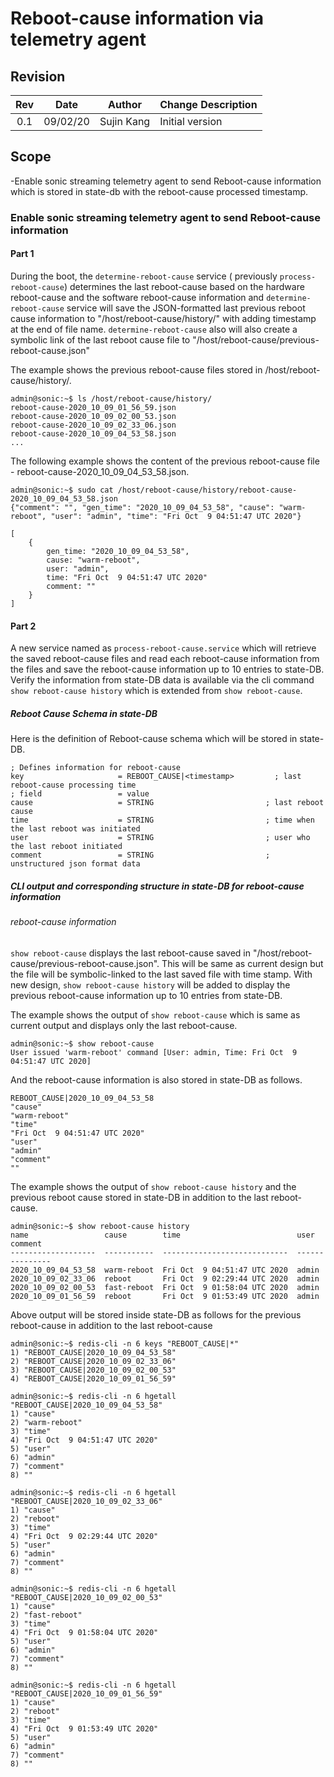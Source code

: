 # Reboot-cause information via telemetry agent

## Revision

| Rev | Date     | Author      | Change Description |
|:---:|:--------:|:-----------:|--------------------|
| 0.1 | 09/02/20 | Sujin Kang  | Initial version    |

## Scope
-Enable sonic streaming telemetry agent to send Reboot-cause information which is stored in state-db with the reboot-cause processed timestamp.

### Enable sonic streaming telemetry agent to send Reboot-cause information

#### Part 1
During the boot, the `determine-reboot-cause` service ( previously `process-reboot-cause`) determines the last reboot-cause based on the hardware reboot-cause
and the software reboot-cause information and `determine-reboot-cause` service will save the JSON-formatted last previous
reboot cause information to "/host/reboot-cause/history/" with adding timestamp at the end of file name.
`determine-reboot-cause` also will also create a symbolic link of the last reboot cause file to "/host/reboot-cause/previous-reboot-cause.json"

The example shows the previous reboot-cause files stored in /host/reboot-cause/history/.
```
admin@sonic:~$ ls /host/reboot-cause/history/
reboot-cause-2020_10_09_01_56_59.json
reboot-cause-2020_10_09_02_00_53.json
reboot-cause-2020_10_09_02_33_06.json
reboot-cause-2020_10_09_04_53_58.json
...
```

The following example shows the content of the previous reboot-cause file - reboot-cause-2020_10_09_04_53_58.json.
```
admin@sonic:~$ sudo cat /host/reboot-cause/history/reboot-cause-2020_10_09_04_53_58.json
{"comment": "", "gen_time": "2020_10_09_04_53_58", "cause": "warm-reboot", "user": "admin", "time": "Fri Oct  9 04:51:47 UTC 2020"}
```
```
[
    {
        gen_time: "2020_10_09_04_53_58",
        cause: "warm-reboot",
        user: "admin",
        time: "Fri Oct  9 04:51:47 UTC 2020"
        comment: ""
    }
]
```

#### Part 2
A new service named as `process-reboot-cause.service` which will retrieve the saved reboot-cause files and read each reboot-cause information from the files
and save the reboot-cause information up to 10 entries to state-DB.
Verify the information from state-DB data is available via the cli command `show reboot-cause history` which is extended from `show reboot-cause`.

##### Reboot Cause Schema in state-DB

Here is the definition of Reboot-cause schema which will be stored in state-DB.
```
; Defines information for reboot-cause
key                     = REBOOT_CAUSE|<timestamp>         ; last reboot-cause processing time
; field                 = value
cause                   = STRING                         ; last reboot cause
time                    = STRING                         ; time when the last reboot was initiated
user                    = STRING                         ; user who the last reboot initiated
comment                 = STRING                         ; unstructured json format data
```

##### CLI output  and corresponding structure in state-DB for reboot-cause information

###### reboot-cause information

`show reboot-cause` displays the last reboot-cause saved in "/host/reboot-cause/previous-reboot-cause.json".
This will be same as current design but the file will be symbolic-linked to the last saved file with time stamp.
With new design, `show reboot-cause history` will be added to display the previous reboot-cause information up to 10 entries from state-DB.

The example shows the output of `show reboot-cause` which is same as current output and displays only the last reboot-cause.
```
admin@sonic:~$ show reboot-cause
User issued 'warm-reboot' command [User: admin, Time: Fri Oct  9 04:51:47 UTC 2020]
```

And the reboot-cause information is also stored in state-DB as follows.
```
REBOOT_CAUSE|2020_10_09_04_53_58
"cause"
"warm-reboot"
"time"
"Fri Oct  9 04:51:47 UTC 2020"
"user"
"admin"
"comment"
""
```

The example shows the output of `show reboot-cause history` and the previous reboot cause stored in state-DB in addition to the last reboot-cause.
```
admin@sonic:~$ show reboot-cause history
name                 cause        time                          user    comment
-------------------  -----------  ----------------------------  ------  ---------
2020_10_09_04_53_58  warm-reboot  Fri Oct  9 04:51:47 UTC 2020  admin
2020_10_09_02_33_06  reboot       Fri Oct  9 02:29:44 UTC 2020  admin
2020_10_09_02_00_53  fast-reboot  Fri Oct  9 01:58:04 UTC 2020  admin
2020_10_09_01_56_59  reboot       Fri Oct  9 01:53:49 UTC 2020  admin
```
Above output will be stored inside state-DB as follows for the previous reboot-cause in addition to the last reboot-cause
```
admin@sonic:~$ redis-cli -n 6 keys "REBOOT_CAUSE|*"
1) "REBOOT_CAUSE|2020_10_09_04_53_58"
2) "REBOOT_CAUSE|2020_10_09_02_33_06"
3) "REBOOT_CAUSE|2020_10_09_02_00_53"
4) "REBOOT_CAUSE|2020_10_09_01_56_59"

admin@sonic:~$ redis-cli -n 6 hgetall "REBOOT_CAUSE|2020_10_09_04_53_58"
1) "cause"
2) "warm-reboot"
3) "time"
4) "Fri Oct  9 04:51:47 UTC 2020"
5) "user"
6) "admin"
7) "comment"
8) ""

admin@sonic:~$ redis-cli -n 6 hgetall  "REBOOT_CAUSE|2020_10_09_02_33_06"
1) "cause"
2) "reboot"
3) "time"
4) "Fri Oct  9 02:29:44 UTC 2020"
5) "user"
6) "admin"
7) "comment"
8) ""

admin@sonic:~$ redis-cli -n 6 hgetall  "REBOOT_CAUSE|2020_10_09_02_00_53"
1) "cause"
2) "fast-reboot"
3) "time"
4) "Fri Oct  9 01:58:04 UTC 2020"
5) "user"
6) "admin"
7) "comment"
8) ""

admin@sonic:~$ redis-cli -n 6 hgetall  "REBOOT_CAUSE|2020_10_09_01_56_59"
1) "cause"
2) "reboot"
3) "time"
4) "Fri Oct  9 01:53:49 UTC 2020"
5) "user"
6) "admin"
7) "comment"
8) ""

```
